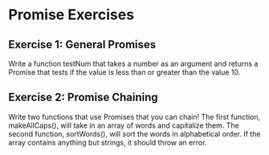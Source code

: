 # Promise Exercises

## Exercise 1: General Promises

Write a function testNum that takes a number as an argument and returns a Promise that tests if the value is less than or greater than the value 10.

## Exercise 2: Promise Chaining

Write two functions that use Promises that you can chain!
The first function, makeAllCaps(), will take in an array of words and capitalize them.
The second function, sortWords(), will sort the words in alphabetical order.
If the array contains anything but strings, it should throw an error.
